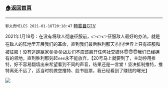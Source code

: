 ﻿###  [:house:返回首頁](https://github.com/ourhimalayas/txt)
---

`郭文贵MILES 2021-01-18T20:18:47` [轉載自GTV](https://gtv.org/web/#/UserInfo/5e596957357cc612d35a8044)

2021年1月18号：在没有将敌人彻底征服前，👉👉👉征服敌人最好的办法，就是在敌人的阵地里开展我们的革命，直到我们最后胜利那天✌️✌️✌️世界上只有征服和被征服！没有逃跑赢家😡😡😡战友们不应该离开任何社交媒体😇😇😇我们已经拥有的领地，直到胜利那刻起✊✊✊永不能放弃。【20号马上就要到了，主动停用推特，好不容易翻墙出来希望看到不同的声音，结果还是一言堂！坚决抵制推特，推特离死不远了，适当时机做空推特、脸书股票，我已经看到了赚钱的曙光】

![](https://filegroup.gtv.org/cdn-cgi/image/width=600/https://filegroup.gtv.org/group5/web/20210118/20/18/0/3a9a2ad4184526e909b74454fa4be6b1.jpg)
